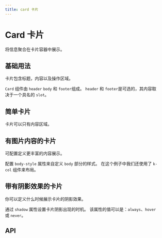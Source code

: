 ```yaml
---
title: card 卡片
---
```


# Card 卡片

将信息聚合在卡片容器中展示。

## 基础用法

卡片包含标题，内容以及操作区域。

`Card` 组件由 `header` `body` 和 `footer`组成。 `header` 和 `footer`是可选的，其内容取决于一个具名的 `slot`。

<preview path="./basic.vue" />

## 简单卡片

卡片可以只有内容区域。

<preview path="./simple.vue" />

## 有图片内容的卡片

可配置定义更丰富的内容展示。

配置 `body-style` 属性来自定义 `body` 部分的样式。 在这个例子中我们还使用了 `k-col` 组件来布局。

<preview path="./with-images.vue" />

## 带有阴影效果的卡片

你可以定义什么时候展示卡片的阴影效果。

通过 `shadow` 属性设置卡片阴影出现的时机。 该属性的值可以是：`always`、`hover` 或 `never`。

<preview path="./shadow.vue" />

## API

<API src="./data.json" lang="zh"></API>